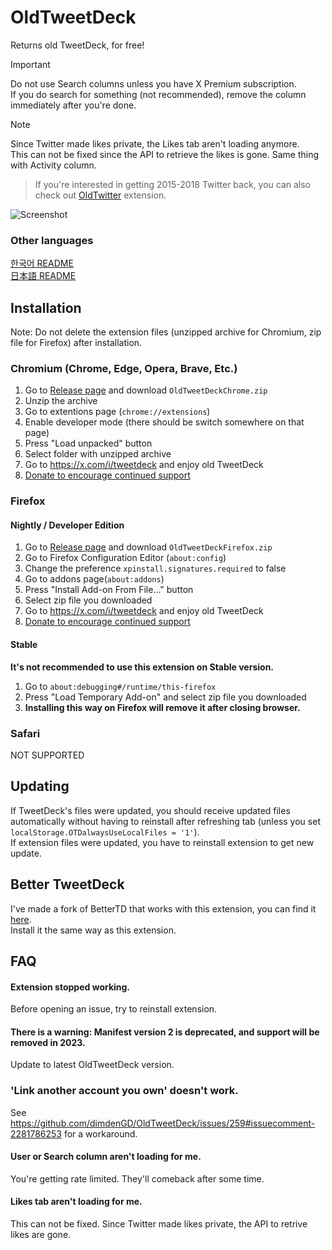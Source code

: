 ﻿# OldTweetDeck

Returns old TweetDeck, for free!  
> [!IMPORTANT]
> Do not use Search columns unless you have X Premium subscription.  
> If you do search for something (not recommended), remove the column immediately after you're done.  

> [!NOTE]
> Since Twitter made likes private, the Likes tab aren't loading anymore.  
> This can not be fixed since the API to retrieve the likes is gone. Same thing with Activity column.

> If you're interested in getting 2015-2018 Twitter back, you can also check out [OldTwitter](https://github.com/dimdenGD/OldTwitter) extension.

![Screenshot](https://lune.dimden.dev/9713d947d56.png)

### Other languages

[한국어 README](docs/README_KO.md)  
[日本語 README](docs/README_JA.md)

## Installation

Note: Do not delete the extension files (unzipped archive for Chromium, zip file for Firefox) after installation.

### Chromium (Chrome, Edge, Opera, Brave, Etc.)

1. Go to [Release page](https://github.com/dimdenGD/OldTweetDeck/releases) and download `OldTweetDeckChrome.zip`
2. Unzip the archive
3. Go to extentions page (`chrome://extensions`)
4. Enable developer mode (there should be switch somewhere on that page)
5. Press "Load unpacked" button
6. Select folder with unzipped archive
7. Go to https://x.com/i/tweetdeck and enjoy old TweetDeck
8. [Donate to encourage continued support](https://www.patreon.com/dimdendev)

### Firefox

#### Nightly / Developer Edition

1. Go to [Release page](https://github.com/dimdenGD/OldTweetDeck/releases) and download `OldTweetDeckFirefox.zip`
2. Go to Firefox Configuration Editor (`about:config`)
3. Change the preference `xpinstall.signatures.required` to false
4. Go to addons page(`about:addons`)
5. Press "Install Add-on From File..." button
6. Select zip file you downloaded
7. Go to https://x.com/i/tweetdeck and enjoy old TweetDeck
8. [Donate to encourage continued support](https://www.patreon.com/dimdendev)

#### Stable

**It's not recommended to use this extension on Stable version.**

1. Go to `about:debugging#/runtime/this-firefox`
2. Press "Load Temporary Add-on" and select zip file you downloaded
3. **Installing this way on Firefox will remove it after closing browser.**

### Safari

NOT SUPPORTED

## Updating

If TweetDeck's files were updated, you should receive updated files automatically without having to reinstall after refreshing tab (unless you set `localStorage.OTDalwaysUseLocalFiles = '1'`).  
If extension files were updated, you have to reinstall extension to get new update.

## Better TweetDeck

I've made a fork of BetterTD that works with this extension, you can find it [here](https://github.com/dimdenGD/BetterTweetDeck/releases).  
Install it the same way as this extension.

## FAQ

#### Extension stopped working.

Before opening an issue, try to reinstall extension.

#### There is a warning: Manifest version 2 is deprecated, and support will be removed in 2023.

Update to latest OldTweetDeck version.

### 'Link another account you own' doesn't work.

See https://github.com/dimdenGD/OldTweetDeck/issues/259#issuecomment-2281786253 for a workaround.

#### User or Search column aren't loading for me.

You're getting rate limited. They'll comeback after some time.

#### Likes tab aren't loading for me.

This can not be fixed. Since Twitter made likes private, the API to retrive likes are gone.
